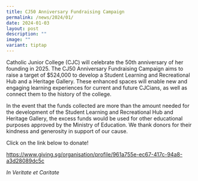 ```yaml
---
title: CJ50 Anniversary Fundraising Campaign
permalink: /news/2024/01/
date: 2024-01-03
layout: post
description: ""
image: ""
variant: tiptap
---
```

<p>Catholic Junior College (CJC) will celebrate the 50th anniversary of her founding in 2025. The CJ50 Anniversary Fundraising Campaign aims to raise a target of $524,000 to develop a Student Learning and Recreational Hub and a Heritage Gallery. These enhanced spaces will enable new and engaging learning experiences for current and future CJCians, as well as connect them to the history of the college.</p><p>In the event that the funds collected are more than the amount needed for the development of the Student Learning and Recreational Hub and Heritage Gallery, the excess funds would be used for other educational purposes approved by the Ministry of Education. We thank donors for their kindness and generosity in support of our cause.</p><p>Click on the link below to donate!</p><p><a href="https://www.giving.sg/organisation/profile/961a755e-ec67-417c-94a8-a3d28089dc5c" rel="noopener noreferrer nofollow" target="_blank">https://www.giving.sg/organisation/profile/961a755e-ec67-417c-94a8-a3d28089dc5c</a></p><p></p><p><em>In Veritate et Caritate</em>&nbsp;</p>